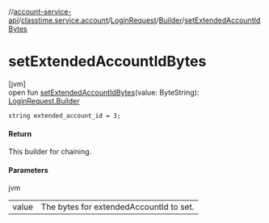 //[account-service-api](../../../../index.md)/[classtime.service.account](../../index.md)/[LoginRequest](../index.md)/[Builder](index.md)/[setExtendedAccountIdBytes](set-extended-account-id-bytes.md)

# setExtendedAccountIdBytes

[jvm]\
open fun [setExtendedAccountIdBytes](set-extended-account-id-bytes.md)(value: ByteString): [LoginRequest.Builder](index.md)

`string extended_account_id = 3;`

#### Return

This builder for chaining.

#### Parameters

jvm

| | |
|---|---|
| value | The bytes for extendedAccountId to set. |

